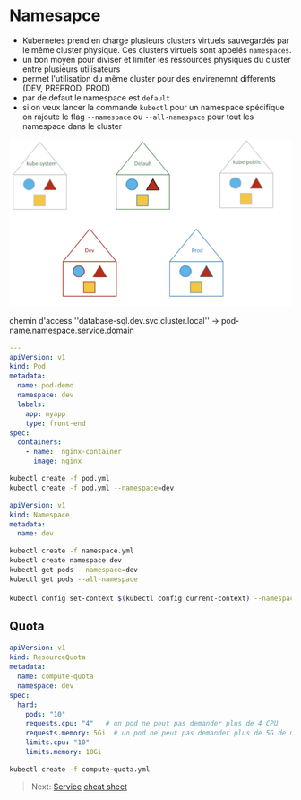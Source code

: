 # Namesapce

* Kubernetes prend en charge plusieurs clusters virtuels sauvegardés par le même cluster physique. Ces clusters virtuels sont appelés `namespaces`.
* un bon moyen pour diviser et limiter les ressources physiques du cluster entre plusieurs utilisateurs
* permet l'utilisation du même cluster pour des envirenemnt differents (DEV, PREPROD, PROD)
* par de defaut le namespace est `default`
* si on veux lancer la commande `kubectl` pour un namespace spécifique on rajoute le flag `--namespace` ou `--all-namespace` pour tout les namespace dans le cluster

![namespace examples](../images/namespace.png)

chemin d'access ''database-sql.dev.svc.cluster.local'' -> pod-name.namespace.service.domain

```yaml
---
apiVersion: v1
kind: Pod
metadata:
  name: pod-demo
  namespace: dev
  labels:
    app: myapp
    type: front-end
spec:
  containers:
    - name:  nginx-container
      image: nginx
```

```bash
kubectl create -f pod.yml
kubectl create -f pod.yml --namespace=dev
```

```yaml
apiVersion: v1
kind: Namespace
metadata:
  name: dev
```

```bash
kubectl create -f namespace.yml
kubectl create namespace dev
kubectl get pods --namespace=dev
kubectl get pods --all-namespace

kubectl config set-context $(kubectl config current-context) --namespace=dev
```

## Quota

```yaml
apiVersion: v1
kind: ResourceQuota
metadata:
  name: compute-quota
  namespace: dev
spec:
  hard:
    pods: "10"
    requests.cpu: "4"   # un pod ne peut pas demander plus de 4 CPU
    requests.memory: 5Gi  # un pod ne peut pas demander plus de 5G de memoire
    limits.cpu: "10"
    limits.memory: 10Gi
```

```bash
kubectl create -f compute-quota.yml
```

> Next: [Service](../objects/services.md)
> [cheat sheet](../useful.md)
